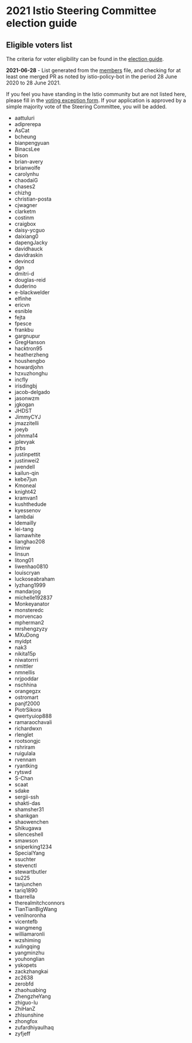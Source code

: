 # 2021 Istio Steering Committee election guide

## Eligible voters list

The criteria for voter eligibility can be found in the [election guide](README.md).

**2021-06-28** - List generated from the [members](/org/members.yaml) file, and checking for at least one merged PR as noted by istio-policy-bot in the period 28 June 2020 to 28 June 2021.

If you feel you have standing in the Istio community but are not listed here, please fill in the [voting exception form](https://forms.gle/gvJemYA9ECey3K7b6). If your application is approved by a simple majority vote of the Steering Committee, you will be added.

- aattuluri
- adiprerepa
- AsCat
- bcheung
- bianpengyuan
- BinacsLee
- bison
- brian-avery
- brianwolfe
- carolynhu
- chaodaiG
- chases2
- chizhg
- christian-posta
- cjwagner
- clarketm
- costinm
- craigbox
- daisy-ycguo
- daixiang0
- dapengJacky
- davidhauck
- davidraskin
- devincd
- dgn
- dmitri-d
- douglas-reid
- duderino
- e-blackwelder
- elfinhe
- ericvn
- esnible
- fejta
- fpesce
- frankbu
- gargnupur
- GregHanson
- hacktron95
- heatherzheng
- houshengbo
- howardjohn
- hzxuzhonghu
- incfly
- irisdingbj
- jacob-delgado
- jasonwzm
- jgkogan
- JHDST
- JimmyCYJ
- jmazzitelli
- joeyb
- johnma14
- jplevyak
- jtrbs
- justinpettit
- justinwei2
- jwendell
- kailun-qin
- kebe7jun
- Kmoneal
- knight42
- kramvan1
- kushthedude
- kyessenov
- lambdai
- ldemailly
- lei-tang
- liamawhite
- lianghao208
- liminw
- linsun
- litong01
- liwenhao0810
- louiscryan
- luckoseabraham
- lyzhang1999
- mandarjog
- michelle192837
- Monkeyanator
- monsteredc
- morvencao
- mpherman2
- mrshengzyzy
- MXuDong
- myidpt
- nak3
- nikita15p
- niwatorrri
- nmittler
- nmnellis
- nrjpoddar
- nschhina
- orangegzx
- ostromart
- panjf2000
- PiotrSikora
- qwertyuiop888
- ramaraochavali
- richardwxn
- rlenglet
- rootsongjc
- rshriram
- ruigulala
- rvennam
- ryantking
- rytswd
- S-Chan
- scaat
- sdake
- sergii-ssh
- shakti-das
- shamsher31
- shankgan
- shaowenchen
- Shikugawa
- silenceshell
- smawson
- sniperking1234
- SpecialYang
- ssuchter
- stevenctl
- stewartbutler
- su225
- tanjunchen
- tariq1890
- tbarrella
- therealmitchconnors
- TianTianBigWang
- venilnoronha
- vicentefb
- wangmeng
- williamaronli
- wzshiming
- xulingqing
- yangminzhu
- youhonglian
- yskopets
- zackzhangkai
- zc2638
- zerobfd
- zhaohuabing
- ZhengzheYang
- zhiguo-lu
- ZhiHanZ
- zhlsunshine
- zhongfox
- zufardhiyaulhaq
- zyfjeff
